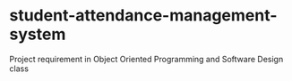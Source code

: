 # student-attendance-management-system
Project requirement in Object Oriented Programming and Software Design class
